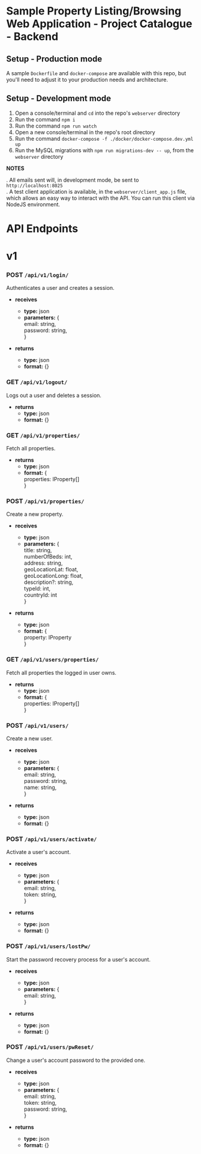 # Sample Property Listing/Browsing Web Application - Project Catalogue - Backend

## Setup - Production mode

A sample `Dockerfile` and `docker-compose` are available with this repo, but you'll need to adjust it to your production needs and architecture.

## Setup - Development mode

1. Open a console/terminal and `cd` into the repo's `webserver` directory
2. Run the command `npm i`
3. Run the command `npm run watch`
4. Open a new console/terminal in the repo's root directory
5. Run the command `docker-compose -f ./docker/docker-compose.dev.yml up`
6. Run the MySQL migrations with `npm run migrations-dev -- up`, from the `webserver` directory

**NOTES**

. All emails sent will, in development mode, be sent to `http://localhost:8025`  
. A test client application is available, in the `webserver/client_app.js` file, which allows an easy way to interact with the API. You can run this client via NodeJS environment.

# API Endpoints

# v1

### POST `/api/v1/login/`

Authenticates a user and creates a session.

- **receives**
  - **type:** json
  - **parameters:** {  
      email: string,  
      password: string,  
    }

- **returns**
  - **type:** json
  - **format:** {}

### GET `/api/v1/logout/`

Logs out a user and deletes a session.

- **returns**
  - **type:** json
  - **format:** {}

### GET `/api/v1/properties/`

Fetch all properties.

- **returns**
  - **type:** json
  - **format:** {  
    properties: IProperty[]  
  }

### POST `/api/v1/properties/`

Create a new property.

- **receives**
  - **type:** json
  - **parameters:** {  
      title: string,  
      numberOfBeds: int,  
      address: string,  
      geoLocationLat: float,  
      geoLocationLong: float,  
      description?: string,  
      typeId: int,  
      countryId: int  
    }

- **returns**
  - **type:** json
  - **format:** {  
    property: IProperty  
  }

### GET `/api/v1/users/properties/`

Fetch all properties the logged in user owns.

- **returns**
  - **type:** json
  - **format:** {  
    properties: IProperty[]  
  }

### POST `/api/v1/users/`

Create a new user.

- **receives**
  - **type:** json
  - **parameters:** {  
      email: string,  
      password: string,  
      name: string,  
    }

- **returns**
  - **type:** json
  - **format:** {}

### POST `/api/v1/users/activate/`

Activate a user's account.

- **receives**
  - **type:** json
  - **parameters:** {  
      email: string,  
      token: string,  
    }

- **returns**
  - **type:** json
  - **format:** {}

### POST `/api/v1/users/lostPw/`

Start the password recovery process for a user's account.

- **receives**
  - **type:** json
  - **parameters:** {  
      email: string,  
    }

- **returns**
  - **type:** json
  - **format:** {}

### POST `/api/v1/users/pwReset/`

Change a user's account password to the provided one.

- **receives**
  - **type:** json
  - **parameters:** {  
      email: string,  
      token: string,  
      password: string,  
    }

- **returns**
  - **type:** json
  - **format:** {}